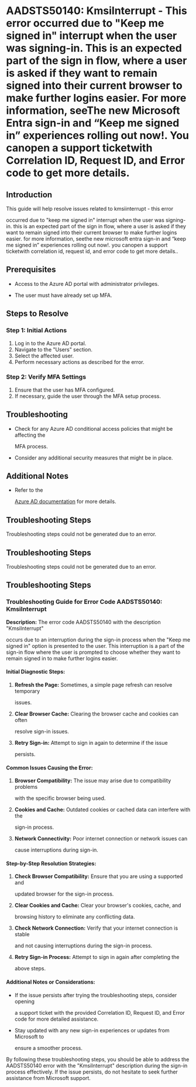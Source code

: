 # AADSTS50140: KmsiInterrupt - This error occurred due to "Keep me signed in" interrupt when the user was signing-in. This is an expected part of the sign in flow, where a user is asked if they want to remain signed into their current browser to make further logins easier. For more information, seeThe new Microsoft Entra sign-in and “Keep me signed in” experiences rolling out now!. You canopen a support ticketwith Correlation ID, Request ID, and Error code to get more details.


## Introduction

This guide will help resolve issues related to kmsiinterrupt - this error

occurred due to "keep me signed in" interrupt when the user was signing-in. this
is an expected part of the sign in flow, where a user is asked if they want to
remain signed into their current browser to make further logins easier. for more
information, seethe new microsoft entra sign-in and “keep me signed in”
experiences rolling out now!. you canopen a support ticketwith correlation id,
request id, and error code to get more details..


## Prerequisites


* Access to the Azure AD portal with administrator privileges.

* The user must have already set up MFA.


## Steps to Resolve


### Step 1: Initial Actions

1. Log in to the Azure AD portal.
2. Navigate to the "Users" section.
3. Select the affected user.
4. Perform necessary actions as described for the error.


### Step 2: Verify MFA Settings

1. Ensure that the user has MFA configured.
2. If necessary, guide the user through the MFA setup process.


## Troubleshooting


* Check for any Azure AD conditional access policies that might be affecting the

  MFA process.

* Consider any additional security measures that might be in place.


## Additional Notes


* Refer to the

  [Azure AD 
documentation](https://learn.microsoft.com/en-us/azure/active-directory/)
  for more details.


## Troubleshooting Steps

Troubleshooting steps could not be generated due to an error.


## Troubleshooting Steps

Troubleshooting steps could not be generated due to an error.


## Troubleshooting Steps


### Troubleshooting Guide for Error Code AADSTS50140: KmsiInterrupt

**Description:** The error code AADSTS50140 with the description "KmsiInterrupt"

occurs due to an interruption during the sign-in process when the "Keep me
signed in" option is presented to the user. This interruption is a part of the
sign-in flow where the user is prompted to choose whether they want to remain
signed in to make further logins easier.


#### Initial Diagnostic Steps:

1. **Refresh the Page:** Sometimes, a simple page refresh can resolve temporary

   issues.

2. **Clear Browser Cache:** Clearing the browser cache and cookies can often

   resolve sign-in issues.

3. **Retry Sign-in:** Attempt to sign in again to determine if the issue

   persists.


#### Common Issues Causing the Error:

1. **Browser Compatibility:** The issue may arise due to compatibility problems

   with the specific browser being used.
2. **Cookies and Cache:** Outdated cookies or cached data can interfere with the

   sign-in process.
3. **Network Connectivity:** Poor internet connection or network issues can

   cause interruptions during sign-in.


#### Step-by-Step Resolution Strategies:

1. **Check Browser Compatibility:** Ensure that you are using a supported and

   updated browser for the sign-in process.

2. **Clear Cookies and Cache:** Clear your browser's cookies, cache, and

   browsing history to eliminate any conflicting data.

3. **Check Network Connection:** Verify that your internet connection is stable

   and not causing interruptions during the sign-in process.

4. **Retry Sign-in Process:** Attempt to sign in again after completing the

   above steps.


#### Additional Notes or Considerations:


* If the issue persists after trying the troubleshooting steps, consider opening

  a support ticket with the provided Correlation ID, Request ID, and Error code
  for more detailed assistance.

* Stay updated with any new sign-in experiences or updates from Microsoft to

  ensure a smoother process.

By following these troubleshooting steps, you should be able to address the
AADSTS50140 error with the "KmsiInterrupt" description during the sign-in
process effectively. If the issue persists, do not hesitate to seek further
assistance from Microsoft support.